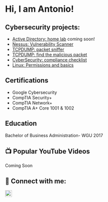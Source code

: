 <h1>Hi, I am Antonio! 
<h2> Cybersecurity projects:</h2>

- [Active Directory: home lab](https://github.com/xxDarkForestxx/laburl) coming soon! 
- [Nessus: Vulnerability Scanner](https://github.com/xxDarkForestxx/Vulnerability-Scanner.git)
- [TCPDUMP: packet sniffer](https://github.com/xxDarkForestxx/Packet-sniffer.git)
- [TCPDUMP: find the malicious packet](https://github.com/xxDarkForestxx/TCPDUMP-find-the-malicious-packet.git)
- [CyberSecurity: compliance checklist](https://github.com/xxDarkForestxx/Cyber-Security-Compliance.git)
- [Linux: Permissions and basics](https://github.com/xxDarkForestxx/Linux-permission-modification.git)

<h2>Certifications</h2>


- Google Cybersecurity 
- CompTIA Security+
- CompTIA Network+ 
- CompTIA A+ Core 1001 & 1002

<h2>Education</h2>

 Bachelor of Business Administration- WGU 2017

<h2>📺 Popular YouTube Videos</h2>

Coming Soon
<h2> 🤳 Connect with me:</h2>


[<img align="left" alt="Antonio | LinkedIn" width="22px" src="https://cdn.jsdelivr.net/npm/simple-icons@v3/icons/linkedin.svg" />][linkedin]



[linkedin]: https://linkedin.com/in/antonio-reyes-72a735106/

